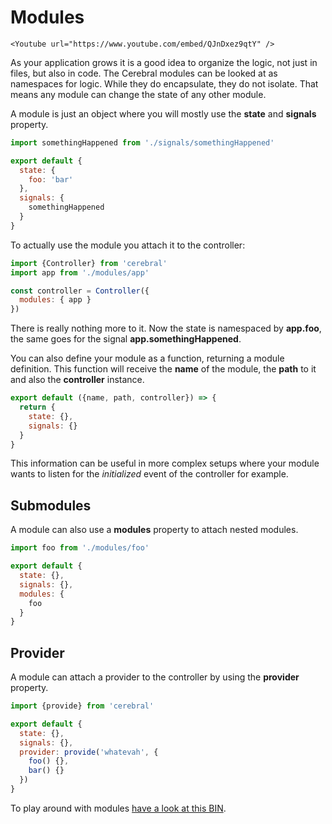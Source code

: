 # Modules

```marksy
<Youtube url="https://www.youtube.com/embed/QJnDxez9qtY" />
```

As your application grows it is a good idea to organize the logic, not just in files, but also in code. The Cerebral modules can be looked at as namespaces for logic. While they do encapsulate, they do not isolate. That means any module can change the state of any other module.

A module is just an object where you will mostly use the **state** and **signals** property.

```js
import somethingHappened from './signals/somethingHappened'

export default {
  state: {
    foo: 'bar'
  },
  signals: {
    somethingHappened
  }
}
```

To actually use the module you attach it to the controller:

```js
import {Controller} from 'cerebral'
import app from './modules/app'

const controller = Controller({
  modules: { app }
})
```

There is really nothing more to it. Now the state is namespaced by **app.foo**, the same goes for the signal **app.somethingHappened**.

You can also define your module as a function, returning a module definition. This function will receive the **name** of the module, the **path** to it and also the **controller** instance.

```js
export default ({name, path, controller}) => {
  return {
    state: {},
    signals: {}
  }
}
```

This information can be useful in more complex setups where your module wants to listen for the *initialized* event of the controller for example.

## Submodules
A module can also use a **modules** property to attach nested modules.

```js
import foo from './modules/foo'

export default {
  state: {},
  signals: {},
  modules: {
    foo
  }
}
```

## Provider
A module can attach a provider to the controller by using the **provider** property.

```js
import {provide} from 'cerebral'

export default {
  state: {},
  signals: {},
  provider: provide('whatevah', {
    foo() {},
    bar() {}
  })
}
```

To play around with modules [have a look at this BIN](https://www.webpackbin.com/bins/-Kp_1KYmZOBjswsaTUAC).
